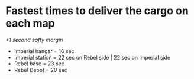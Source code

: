 # Fastest times to deliver the cargo on each map
<i>*1 second safty margin</i>
* Imperial hangar = 16 sec
* Imperial station = 22 sec on Rebel side | 22 sec on Imperial side
* Rebel base = 23 sec
* Rebel Depot = 20 sec
